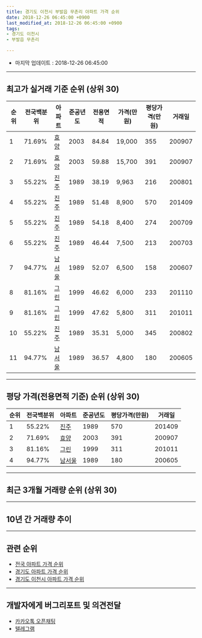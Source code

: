 ```yaml
---
title: 경기도 이천시 부발읍 무촌리 아파트 가격 순위
date: 2018-12-26 06:45:00 +0900
last_modified_at: 2018-12-26 06:45:00 +0900
tags:
- 경기도 이천시
- 부발읍 무촌리

---
```


* 마지막 업데이트 : 2018-12-26 06:45:00

---

## 최고가 실거래 기준 순위 (상위 30)


|순위|전국백분위|아파트|준공년도|전용면적|가격(만원)|평당가격(만원)|거래일|
|---|---|---|---|---|---|---|---|
|1|71.69%|[효양](https://search.naver.com/search.naver?query=%EA%B2%BD%EA%B8%B0%EB%8F%84+%EC%9D%B4%EC%B2%9C%EC%8B%9C+%EB%B6%80%EB%B0%9C%EC%9D%8D+%EB%AC%B4%EC%B4%8C%EB%A6%AC+%ED%9A%A8%EC%96%91)|2003|84.84|19,000|355|200907|
|2|71.69%|[효양](https://search.naver.com/search.naver?query=%EA%B2%BD%EA%B8%B0%EB%8F%84+%EC%9D%B4%EC%B2%9C%EC%8B%9C+%EB%B6%80%EB%B0%9C%EC%9D%8D+%EB%AC%B4%EC%B4%8C%EB%A6%AC+%ED%9A%A8%EC%96%91)|2003|59.88|15,700|391|200907|
|3|55.22%|[진주](https://search.naver.com/search.naver?query=%EA%B2%BD%EA%B8%B0%EB%8F%84+%EC%9D%B4%EC%B2%9C%EC%8B%9C+%EB%B6%80%EB%B0%9C%EC%9D%8D+%EB%AC%B4%EC%B4%8C%EB%A6%AC+%EC%A7%84%EC%A3%BC)|1989|38.19|9,963|216|200801|
|4|55.22%|[진주](https://search.naver.com/search.naver?query=%EA%B2%BD%EA%B8%B0%EB%8F%84+%EC%9D%B4%EC%B2%9C%EC%8B%9C+%EB%B6%80%EB%B0%9C%EC%9D%8D+%EB%AC%B4%EC%B4%8C%EB%A6%AC+%EC%A7%84%EC%A3%BC)|1989|51.48|8,900|570|201409|
|5|55.22%|[진주](https://search.naver.com/search.naver?query=%EA%B2%BD%EA%B8%B0%EB%8F%84+%EC%9D%B4%EC%B2%9C%EC%8B%9C+%EB%B6%80%EB%B0%9C%EC%9D%8D+%EB%AC%B4%EC%B4%8C%EB%A6%AC+%EC%A7%84%EC%A3%BC)|1989|54.18|8,400|274|200709|
|6|55.22%|[진주](https://search.naver.com/search.naver?query=%EA%B2%BD%EA%B8%B0%EB%8F%84+%EC%9D%B4%EC%B2%9C%EC%8B%9C+%EB%B6%80%EB%B0%9C%EC%9D%8D+%EB%AC%B4%EC%B4%8C%EB%A6%AC+%EC%A7%84%EC%A3%BC)|1989|46.44|7,500|213|200703|
|7|94.77%|[남서울](https://search.naver.com/search.naver?query=%EA%B2%BD%EA%B8%B0%EB%8F%84+%EC%9D%B4%EC%B2%9C%EC%8B%9C+%EB%B6%80%EB%B0%9C%EC%9D%8D+%EB%AC%B4%EC%B4%8C%EB%A6%AC+%EB%82%A8%EC%84%9C%EC%9A%B8)|1989|52.07|6,500|158|200607|
|8|81.16%|[그린](https://search.naver.com/search.naver?query=%EA%B2%BD%EA%B8%B0%EB%8F%84+%EC%9D%B4%EC%B2%9C%EC%8B%9C+%EB%B6%80%EB%B0%9C%EC%9D%8D+%EB%AC%B4%EC%B4%8C%EB%A6%AC+%EA%B7%B8%EB%A6%B0)|1999|46.62|6,000|233|201110|
|9|81.16%|[그린](https://search.naver.com/search.naver?query=%EA%B2%BD%EA%B8%B0%EB%8F%84+%EC%9D%B4%EC%B2%9C%EC%8B%9C+%EB%B6%80%EB%B0%9C%EC%9D%8D+%EB%AC%B4%EC%B4%8C%EB%A6%AC+%EA%B7%B8%EB%A6%B0)|1999|47.62|5,800|311|201011|
|10|55.22%|[진주](https://search.naver.com/search.naver?query=%EA%B2%BD%EA%B8%B0%EB%8F%84+%EC%9D%B4%EC%B2%9C%EC%8B%9C+%EB%B6%80%EB%B0%9C%EC%9D%8D+%EB%AC%B4%EC%B4%8C%EB%A6%AC+%EC%A7%84%EC%A3%BC)|1989|35.31|5,000|345|200802|
|11|94.77%|[남서울](https://search.naver.com/search.naver?query=%EA%B2%BD%EA%B8%B0%EB%8F%84+%EC%9D%B4%EC%B2%9C%EC%8B%9C+%EB%B6%80%EB%B0%9C%EC%9D%8D+%EB%AC%B4%EC%B4%8C%EB%A6%AC+%EB%82%A8%EC%84%9C%EC%9A%B8)|1989|36.57|4,800|180|200605|


---

## 평당 가격(전용면적 기준) 순위 (상위 30)


|순위|전국백분위|아파트|준공년도|평당가격(만원)|거래일|
|---|---|---|---|---|---|
|1|55.22%|[진주](https://search.naver.com/search.naver?query=%EA%B2%BD%EA%B8%B0%EB%8F%84+%EC%9D%B4%EC%B2%9C%EC%8B%9C+%EB%B6%80%EB%B0%9C%EC%9D%8D+%EB%AC%B4%EC%B4%8C%EB%A6%AC+%EC%A7%84%EC%A3%BC)|1989|570|201409|
|2|71.69%|[효양](https://search.naver.com/search.naver?query=%EA%B2%BD%EA%B8%B0%EB%8F%84+%EC%9D%B4%EC%B2%9C%EC%8B%9C+%EB%B6%80%EB%B0%9C%EC%9D%8D+%EB%AC%B4%EC%B4%8C%EB%A6%AC+%ED%9A%A8%EC%96%91)|2003|391|200907|
|3|81.16%|[그린](https://search.naver.com/search.naver?query=%EA%B2%BD%EA%B8%B0%EB%8F%84+%EC%9D%B4%EC%B2%9C%EC%8B%9C+%EB%B6%80%EB%B0%9C%EC%9D%8D+%EB%AC%B4%EC%B4%8C%EB%A6%AC+%EA%B7%B8%EB%A6%B0)|1999|311|201011|
|4|94.77%|[남서울](https://search.naver.com/search.naver?query=%EA%B2%BD%EA%B8%B0%EB%8F%84+%EC%9D%B4%EC%B2%9C%EC%8B%9C+%EB%B6%80%EB%B0%9C%EC%9D%8D+%EB%AC%B4%EC%B4%8C%EB%A6%AC+%EB%82%A8%EC%84%9C%EC%9A%B8)|1989|180|200605|


---

## 최근 3개월 거래량 순위 (상위 30)


<div style="width:100%;">
    <canvas id="deal_count_ranking" height="250"></canvas>
</div>


<script>
new Chart(document.getElementById("deal_count_ranking"), {
    type: 'horizontalBar',
    data: {
        labels: ['그린', '효양'],
        datasets: [{
            label: '실거래 수',
            data: [4, 2],
            borderColor: "rgba(255, 0, 128, 1)",
            backgroundColor: "rgba(255, 0, 128, 0.5)",
            fill: false,
        }]
    },
    options: {
        responsive: true,
        title: {
            display: true,
            text: '최근 3개월 거래량 순위'
        },
        tooltips: {
            mode: 'index',
            intersect: false,
            callbacks: {
                title: function(tooltipItems, data) {
                    return "실거래 수:";
                },
                label: function(tooltipItem, data) {
                    return data.labels[tooltipItem.index] + ": " + tooltipItem.xLabel;
                }
            }
        },
        hover: {
            mode: 'nearest',
            intersect: true
        },
        scales: {
            xAxes: [{
                display: true,
                scaleLabel: {
                    display: true,
                    labelString: '실거래 수'
                },
                ticks: {
                    suggestedMin: 0,
                }
            }],
            yAxes: [{
                display: true,
                ticks: {
                    autoSkip: false,
                    callback: function(value, index, values) {
                        if (value.length > 15)
                            return value.substr(0, 13) + "...";
                        else
                            return value;
                    }
                },
                scaleLabel: {
                    display: false,
                }
            }]
        }
    }
});

</script>


---

## 10년 간 거래량 추이


<div style="width:100%;">
    <canvas id="deal_progress" height="250"></canvas>
</div>

<script>
new Chart(document.getElementById("deal_progress"), {
    type: 'line',
    data: {
        labels: ['200812','200901','200902','200903','200904','200905','200906','200907','200908','200909','200910','200911','200912','201001','201002','201003','201004','201005','201006','201007','201008','201009','201010','201011','201012','201101','201102','201103','201104','201105','201106','201107','201108','201109','201110','201111','201112','201201','201202','201203','201204','201205','201206','201207','201208','201209','201210','201211','201212','201301','201302','201303','201304','201305','201306','201307','201308','201309','201310','201311','201312','201401','201402','201403','201404','201405','201406','201407','201408','201409','201410','201411','201412','201501','201502','201503','201504','201505','201506','201507','201508','201509','201510','201511','201512','201601','201602','201603','201604','201605','201606','201607','201608','201609','201610','201611','201612','201701','201702','201703','201704','201705','201706','201707','201708','201709','201710','201711','201712','201801','201802','201803','201804','201805','201806','201807','201808','201809','201810','201811','201812'],
        datasets: [{
            label: '실거래 수',
            pointRadius: 1,
            data: [36, 4, 7, 1, 3, 2, 8, 11, 2, 1, 1, 4, 3, 0, 2, 1, 1, 1, 2, 2, 4, 0, 2, 5, 3, 1, 1, 1, 9, 7, 1, 3, 7, 5, 4, 4, 5, 3, 7, 8, 2, 2, 2, 4, 2, 3, 2, 2, 2, 1, 2, 5, 3, 6, 2, 1, 3, 2, 4, 1, 5, 1, 2, 6, 2, 2, 2, 5, 7, 5, 4, 3, 2, 2, 3, 5, 5, 3, 3, 3, 0, 0, 2, 5, 5, 4, 1, 4, 6, 3, 3, 4, 3, 2, 2, 1, 2, 3, 4, 3, 4, 5, 2, 2, 5, 3, 5, 1, 4, 2, 1, 1, 3, 2, 2, 3, 0, 1, 4, 2, 0],
            borderColor: "rgba(255, 201, 14, 1)",
            backgroundColor: "rgba(255, 201, 14, 0.5)",
            fill: true,
        }]
    },
    options: {
        responsive: true,
        title: {
            display: true,
            text: '10년간 거래량 추이'
        },
        tooltips: {
            mode: 'index',
            intersect: false,
        },
        hover: {
            mode: 'nearest',
            intersect: true
        },
        scales: {
            xAxes: [{
                display: true,
                scaleLabel: {
                    display: true,
                    labelString: '년/월'
                }
            }],
            yAxes: [{
                display: true,
                ticks: {
                    suggestedMin: 0,
                },
                scaleLabel: {
                    display: true,
                    labelString: '실거래 수'
                }
            }]
        }
    }
});

</script>


---

## 관련 순위

- [전국 아파트 가격 순위](https://inasie.github.io/apt-ranking/전국)
- [경기도 아파트 가격 순위](https://inasie.github.io/apt-ranking/경기도)
- [경기도 이천시 아파트 가격 순위](https://inasie.github.io/apt-ranking/경기도-이천시)


---

## 개발자에게 버그리포트 및 의견전달

- [카카오톡 오픈채팅](https://open.kakao.com/o/gLJUAP4)
- [텔레그램](https://t.me/inasie)

